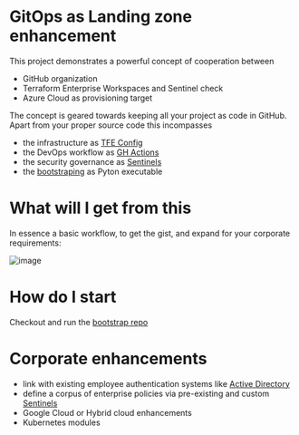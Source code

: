 # GitOps as Landing zone enhancement

This project demonstrates a powerful concept of cooperation between 
* GitHub organization
* Terraform Enterprise Workspaces and Sentinel check
* Azure Cloud as provisioning target

The concept is geared towards keeping all your project as code in GitHub. Apart from your proper source code this incompasses
* the infrastructure as [TFE Config](https://www.terraform.io/cloud-docs/vcs/github-enterprise)
* the DevOps workflow as [GH Actions](https://docs.github.com/en/actions)
* the security governance as [Sentinels](https://www.terraform.io/cloud-docs/sentinel/manage-policies)
* the [bootstraping](https://github.com/lzf-azure/bootstrap) as Pyton executable

# What will I get from this

In essence a basic workflow, to get the gist, and expand for your corporate requirements:

![image](https://user-images.githubusercontent.com/7328002/184539590-f50b4ea5-8776-4456-8fb7-c15bd5fce5f0.png)

# How do I start
Checkout and run the [bootstrap repo](https://github.com/lzf-azure/bootstrap)

# Corporate enhancements
* link with existing employee authentication systems like [Active Directory](https://learn.microsoft.com/en-us/azure/active-directory/saas-apps/github-tutorial)
* define a corpus of enterprise policies via pre-existing and custom [Sentinels](https://www.terraform.io/cloud-docs/sentinel/manage-policies)
* Google Cloud or Hybrid cloud enhancements
* Kubernetes modules
